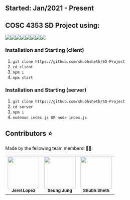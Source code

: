 ## Started: Jan/2021 - Present

## COSC 4353 SD Project using:

<img src="https://img.shields.io/badge/React-20232A?style=for-the-badge&logo=react&logoColor=61DAFB" /><img src="https://img.shields.io/badge/Redux-593D88?style=for-the-badge&logo=redux&logoColor=white"/><img src="https://img.shields.io/badge/JavaScript-323330?style=for-the-badge&logo=javascript&logoColor=F7DF1E" /><img src="https://img.shields.io/badge/CSS-239120?&style=for-the-badge&logo=css3&logoColor=white" /><img src="https://img.shields.io/badge/Material--UI-0081CB?style=for-the-badge&logo=material-ui&logoColor=white"/><img src="https://img.shields.io/badge/Express.js-404D59?style=for-the-badge"/><img src="https://img.shields.io/badge/Node.js-43853D?style=for-the-badge&logo=node.js&logoColor=white"/><img src="https://img.shields.io/badge/MySQL-00000F?style=for-the-badge&logo=mysql&logoColor=white"/>

### Installation and Starting (client)

1. `git clone https://github.com/shubhsheth/SD-Project`
2. `cd client`
3. `npm i`
4. `npm start`

### Installation and Starting (server)

1. `git clone https://github.com/shubhsheth/SD-Project`
2. `cd server`
3. `npm i`
4. `nodemon index.js OR node index.js`

## Contributors :star:

Made by the fellowing team members! :crown::crown::

<table>
  <tr>
    <td align="center"><a href="https://github.com/JLopezz3"><img src="https://avatars.githubusercontent.com/u/58873590?s=460&u=302bb0537ba00f04b6872cdb3462bd56a3ef7cd4&v=4" width="100px;" alt=""/><br /><sub><b>Jerel Lopez</b></sub></a><br /></td>
    <td align="center"><a href="https://github.com/seungej"><img src="https://avatars.githubusercontent.com/u/60298161?s=460&u=b0fe768daca92deeb771cc340fe7f2af6b410abc&v=4" width="100px;" alt=""/><br /><sub><b>Seung Jung</b></sub></a><br /></td>
    <td align="center"><a href="https://github.com/shubhsheth"><img src="https://avatars.githubusercontent.com/u/17396599?s=460&v=4" width="100px;" alt=""/><br /><sub><b>Shubh Sheth</b></sub></a><br /></td>
  </tr>
</table>
